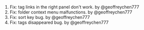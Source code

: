 1. Fix: tag links in the right panel don't work. by @geoffreychen777
2. Fix: folder context menu malfunctions. by @geoffreychen777
3. Fix: sort key bug. by @geoffreychen777
4. Fix: tags disappeared bug. by @geoffreychen777
